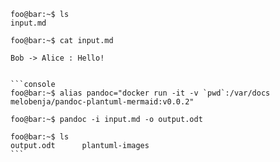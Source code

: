 ```console
foo@bar:~$ ls 
input.md

foo@bar:~$ cat input.md
````
```plantuml
Bob -> Alice : Hello!
```
````

```console
foo@bar:~$ alias pandoc="docker run -it -v `pwd`:/var/docs melobenja/pandoc-plantuml-mermaid:v0.0.2"

foo@bar:~$ pandoc -i input.md -o output.odt

foo@bar:~$ ls
output.odt      plantuml-images
```
